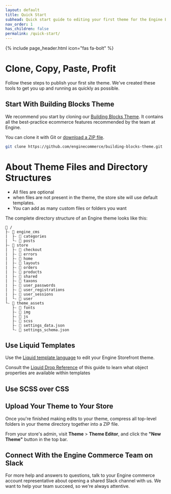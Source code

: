 ```yaml
---
layout: default
title: Quick Start
subhead: Quick start guide to editing your first theme for the Engine Ecommerce Platform.
nav_order: 1
has_children: false
permalink: /quick-start/
---
```


[building_blocks_theme_url]: https://github.com/enginecommerce/building-blocks-theme
[building_blocks_theme_zip]: https://github.com/enginecommerce/building-blocks-theme/archive/master.zip
[liquid_reference_url]: https://shopify.github.io/liquid/
[liquid_drop_reference_link]: /liquid-drop-reference

{% include page_header.html icon="fas fa-bolt" %}

# Clone, Copy, Paste, Profit

Follow these steps to publish your first site theme. We've created these tools to get you up and running as quickly as possible.

## Start With Building Blocks Theme

We recommend you start by cloning our [Building Blocks Theme][building_blocks_theme_url]. It contains all the best-practice ecommerce features recommended by the team at Engine.

You can clone it with Git or [download a ZIP file][building_blocks_theme_zip].

```bash
git clone https://github.com/enginecommerce/building-blocks-theme.git
```

# About Theme Files and Directory Structures

* All files are optional
* when files are not present in the theme, the store site will use default templates.
* You can add as many custom files or folders you want

The complete directory structure of an Engine theme looks like this:

```text
📂 /
├- 📂 engine_cms
|  ├- 📂 categories
|  └- 📂 posts
├- 📂 store
|  ├- 📂 checkout
|  ├- 📂 errors
|  ├- 📂 home
|  ├- 📂 layouts
|  ├- 📂 orders
|  ├- 📂 products
|  ├- 📂 shared
|  ├- 📂 taxons
|  ├- 📂 user_passwords
|  ├- 📂 user_registrations
|  ├- 📂 user_sessions
|  └- 📂 user
└- 📂 theme_assets
   ├- 📂 fonts
   ├- 📂 img
   ├- 📂 js
   ├- 📂 scss
   ├- 📄 settings_data.json
   └- 📄 settings_schema.json
```

## Use Liquid Templates

Use the [Liquid template language][liquid_reference_url] to edit your Engine Storefront theme.

Consult the [Liquid Drop Reference][liquid_drop_reference_link] of this guide to learn what object properties are available within templates

## Use SCSS over CSS

## Upload Your Theme to Your Store

Once you're finished making edits to your theme, compress all top-level folders in your theme directory together into a ZIP file.

From your store's admin, visit **Theme** > **Theme Editor**, and click the **"New Theme"** button in the top bar.

## Connect With the Engine Commerce Team on Slack

For more help and answers to questions, talk to your Engine commerce account representative about opening a shared Slack channel with us. We want to help your team succeed, so we're always attentive.
